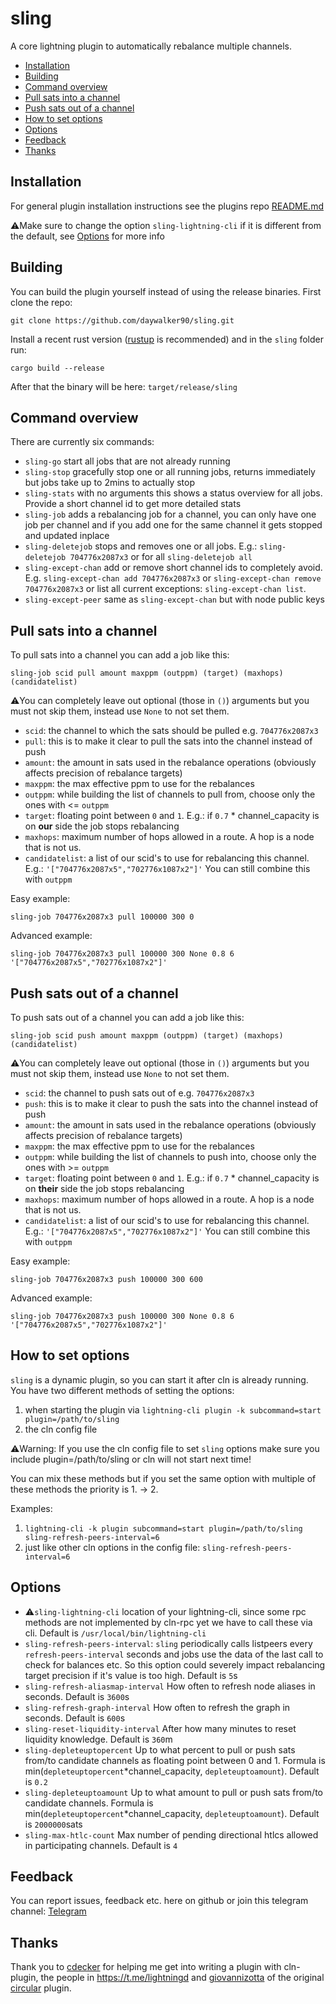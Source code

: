 # sling
A core lightning plugin to automatically rebalance multiple channels.

* [Installation](#installation)
* [Building](#building)
* [Command overview](#command-overview)
* [Pull sats into a channel](#pull-sats-into-a-channel)
* [Push sats out of a channel](#push-sats-out-of-a-channel)
* [How to set options](#how-to-set-options)
* [Options](#options)
* [Feedback](#feedback)
* [Thanks](#thanks)

## Installation
For general plugin installation instructions see the plugins repo [README.md](https://github.com/lightningd/plugins/blob/master/README.md#Installation)

:warning:Make sure to change the option ``sling-lightning-cli`` if it is different from the default, see [Options](#options) for more info

## Building
You can build the plugin yourself instead of using the release binaries.
First clone the repo:

``git clone https://github.com/daywalker90/sling.git``

Install a recent rust version ([rustup](https://rustup.rs/) is recommended) and in the ``sling`` folder run:

``cargo build --release``

After that the binary will be here: ``target/release/sling``

## Command overview

There are currently six commands:
* ``sling-go`` start all jobs that are not already running
* ``sling-stop`` gracefully stop one or all running jobs, returns immediately but jobs take up to 2mins to actually stop
* ``sling-stats`` with no arguments this shows a status overview for all jobs. Provide a short channel id to get more detailed stats
* ``sling-job`` adds a rebalancing job for a channel, you can only have one job per channel and if you add one for the same channel it gets stopped and updated inplace
* ``sling-deletejob`` stops and removes one or all jobs. E.g.: ``sling-deletejob 704776x2087x3`` or for all ``sling-deletejob all``
* ``sling-except-chan`` add or remove short channel ids to completely avoid. E.g. ``sling-except-chan add 704776x2087x3`` or ``sling-except-chan remove 704776x2087x3`` or list all current exceptions: ``sling-except-chan list``.
* ``sling-except-peer`` same as ``sling-except-chan`` but with node public keys

## Pull sats into a channel
To pull sats into a channel you can add a job like this:

``sling-job scid pull amount maxppm (outppm) (target) (maxhops) (candidatelist)``

:warning:You can completely leave out optional (those in ``()``) arguments but you must not skip them, instead use ``None`` to not set them.

* ``scid``: the channel to which the sats should be pulled e.g. ``704776x2087x3``
* ``pull``: this is to make it clear to pull the sats into the channel instead of push
* ``amount``: the amount in sats used in the rebalance operations (obviously affects precision of rebalance targets)
* ``maxppm``: the max effective ppm to use for the rebalances
* ``outppm``: while building the list of channels to pull from, choose only the ones with <= ``outppm``
* ``target``: floating point between ``0`` and ``1``. E.g.: if ``0.7`` * channel_capacity is on **our** side the job stops rebalancing
* ``maxhops``: maximum number of hops allowed in a route. A hop is a node that is not us.
* ``candidatelist``: a list of our scid's to use for rebalancing this channel. E.g.: ``'["704776x2087x5","702776x1087x2"]'`` You can still combine this with ``outppm``

Easy example:

``sling-job 704776x2087x3 pull 100000 300 0``

Advanced example:

``sling-job 704776x2087x3 pull 100000 300 None 0.8 6 '["704776x2087x5","702776x1087x2"]'``

## Push sats out of a channel
To push sats out of a channel you can add a job like this:

``sling-job scid push amount maxppm (outppm) (target) (maxhops) (candidatelist)``

:warning:You can completely leave out optional (those in ``()``) arguments but you must not skip them, instead use ``None`` to not set them.

* ``scid``: the channel to push sats out of e.g. ``704776x2087x3``
* ``push``: this is to make it clear to push the sats into the channel instead of push
* ``amount``: the amount in sats used in the rebalance operations (obviously affects precision of rebalance targets)
* ``maxppm``: the max effective ppm to use for the rebalances
* ``outppm``: while building the list of channels to push into, choose only the ones with >= ``outppm``
* ``target``: floating point between ``0`` and ``1``. E.g.: if ``0.7`` * channel_capacity is on **their** side the job stops rebalancing
* ``maxhops``: maximum number of hops allowed in a route. A hop is a node that is not us.
* ``candidatelist``: a list of our scid's to use for rebalancing this channel. E.g.: ``'["704776x2087x5","702776x1087x2"]'`` You can still combine this with ``outppm``

Easy example:

``sling-job 704776x2087x3 push 100000 300 600``

Advanced example:

``sling-job 704776x2087x3 push 100000 300 None 0.8 6 '["704776x2087x5","702776x1087x2"]'``

## How to set options
``sling`` is a dynamic plugin, so you can start it after cln is already running. You have two different methods of setting the options:

1. when starting the plugin via ``lightning-cli plugin -k subcommand=start plugin=/path/to/sling``
2. the cln config file

:warning:Warning: If you use the cln config file to set ``sling`` options make sure you include plugin=/path/to/sling or cln will not start next time!

You can mix these methods but if you set the same option with multiple of these methods the priority is 1. -> 2.

Examples:
1. ``lightning-cli -k plugin subcommand=start plugin=/path/to/sling sling-refresh-peers-interval=6``
2. just like other cln options in the config file: ``sling-refresh-peers-interval=6``

## Options
* :warning:``sling-lightning-cli`` location of your lightning-cli, since some rpc methods are not implemented by cln-rpc yet we have to call these via cli. Default is ``/usr/local/bin/lightning-cli``
* ``sling-refresh-peers-interval``: ``sling`` periodically calls listpeers every ``refresh-peers-interval`` seconds
and jobs use the data of the last call to check for balances etc. So this option could severely impact rebalancing target precision
if it's value is too high. Default is ``5``s
* ``sling-refresh-aliasmap-interval`` How often to refresh node aliases in seconds. Default is ``3600``s
* ``sling-refresh-graph-interval`` How often to refresh the graph in seconds. Default is ``600``s
* ``sling-reset-liquidity-interval`` After how many minutes to reset liquidity knowledge. Default is ``360``m
* ``sling-depleteuptopercent`` Up to what percent to pull or push sats from/to candidate channels as floating point between 0 and 1. Formula is min(``depleteuptopercent``*channel_capacity, ``depleteuptoamount``). Default is ``0.2``
* ``sling-depleteuptoamount`` Up to what amount to pull or push sats from/to candidate channels. Formula is min(``depleteuptopercent``*channel_capacity, ``depleteuptoamount``). Default is ``2000000``sats
* ``sling-max-htlc-count`` Max number of pending directional htlcs allowed in participating channels. Default is ``4``

## Feedback
You can report issues, feedback etc. here on github or join this telegram channel: [Telegram](https://t.me/+9UKAom1Jam9hYTY6)

## Thanks
Thank you to [cdecker](https://github.com/cdecker) for helping me get into writing a plugin with cln-plugin, the people in https://t.me/lightningd and [giovannizotta](https://github.com/giovannizotta) of the original [circular](https://github.com/giovannizotta/circular) plugin.





















